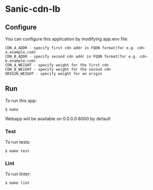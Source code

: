 # Sanic-cdn-lb
## Configure
You can configure this application by modifying app.env file:

    CDN_A_ADDR - specify first cdn addr in FQDN format(for e.g. cdn-a.example.com)
    CDN_B_ADDR - specify second cdn addr in FQDN format(for e.g. cdn-b.example.com)
    CDN_A_WEIGHT - specify weight for the first cdn
    CDN_B_WEIGHT - specify weight for the second cdn
    ORIGIN_WEIGHT - specify weight for an origin

## Run
To run this app:
    
    $ make 

Webapp will be available on 0.0.0.0:8000 by default

### Test
To run tests:
    
    $ make test

### Lint
To run linter:
    
    $ make lint
